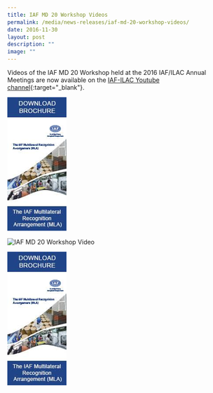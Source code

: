 ```yaml
---
title: IAF MD 20 Workshop Videos
permalink: /media/news-releases/iaf-md-20-workshop-videos/
date: 2016-11-30
layout: post
description: ""
image: ""
---
```

Videos of the IAF MD 20 Workshop held at the 2016 IAF/ILAC Annual Meetings are now available on the [IAF-ILAC Youtube channel](https://www.youtube.com/user/IAFandILAC){:target="\_blank"}.

![videos/iaf-md-20-workshop-videos](/images/press-release/documents/IAF-MD-20-Workshop-Videos.jpg)

<img style="width:135px" alt="IAF MD 20 Workshop Video">

![IAF pic](/images/press-release/documents/IAF-MD-20-Workshop-Videos.jpg)